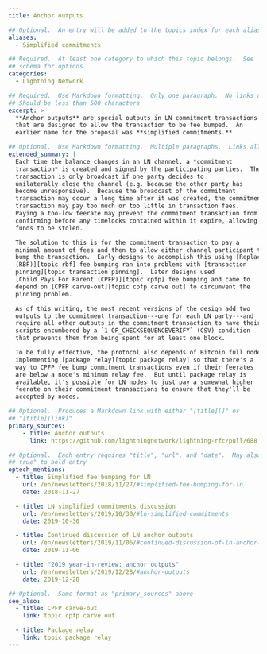 ```yaml
---
title: Anchor outputs

## Optional.  An entry will be added to the topics index for each alias
aliases:
  - Simplified commitments

## Required.  At least one category to which this topic belongs.  See
## schema for options
categories:
  - Lightning Network

## Required.  Use Markdown formatting.  Only one paragraph.  No links allowed.
## Should be less than 500 characters
excerpt: >
  **Anchor outputs** are special outputs in LN commitment transactions
  that are designed to allow the transaction to be fee bumped.  An
  earlier name for the proposal was **simplified commitments.**

## Optional.  Use Markdown formatting.  Multiple paragraphs.  Links allowed.
extended_summary: |
  Each time the balance changes in an LN channel, a *commitment
  transaction* is created and signed by the participating parties.  The
  transaction is only broadcast if one party decides to
  unilaterally close the channel (e.g. because the other party has
  become unresponsive).  Because the broadcast of the commitment
  transaction may occur a long time after it was created, the commitment
  transaction may pay too much or too little in transaction fees.
  Paying a too-low feerate may prevent the commitment transaction from
  confirming before any timelocks contained within it expire, allowing
  funds to be stolen.

  The solution to this is for the commitment transaction to pay a
  minimal amount of fees and then to allow either channel participant to fee
  bump the transaction.  Early designs to accomplish this using [Replace-by-Fee
  (RBF)][topic rbf] fee bumping ran into problems with [transaction
  pinning][topic transaction pinning].  Later designs used
  [Child Pays For Parent (CPFP)][topic cpfp] fee bumping and came to
  depend on [CPFP carve-out][topic cpfp carve out] to circumvent the
  pinning problem.

  As of this writing, the most recent versions of the design add two
  outputs to the commitment transaction---one for each LN party---and
  require all other outputs in the commitment transaction to have their
  scripts encumbered by a `1 OP_CHECKSEQUENCEVERIFY` (CSV) condition
  that prevents them from being spent for at least one block.

  To be fully effective, the protocol also depends of Bitcoin full nodes
  implementing [package relay][topic package relay] so that there's a
  way to CPFP fee bump commitment transactions even if their feerates
  are below a node's minimum relay fee.  But until package relay is
  available, it's possible for LN nodes to just pay a somewhat higher
  feerate on their commitment transactions to ensure that they'll be
  accepted by nodes.

## Optional.  Produces a Markdown link with either "[title][]" or
## "[title](link)"
primary_sources:
    - title: Anchor outputs
      link: https://github.com/lightningnetwork/lightning-rfc/pull/688

## Optional.  Each entry requires "title", "url", and "date".  May also use "feature:
## true" to bold entry
optech_mentions:
  - title: Simplified fee bumping for LN
    url: /en/newsletters/2018/11/27/#simplified-fee-bumping-for-ln
    date: 2018-11-27

  - title: LN simplified commitments discussion
    url: /en/newsletters/2019/10/30/#ln-simplified-commitments
    date: 2019-10-30

  - title: Continued discussion of LN anchor outputs
    url: /en/newsletters/2019/11/06/#continued-discussion-of-ln-anchor-outputs
    date: 2019-11-06

  - title: "2019 year-in-review: anchor outputs"
    url: /en/newsletters/2019/12/28/#anchor-outputs
    date: 2019-12-28

## Optional.  Same format as "primary_sources" above
see_also:
  - title: CPFP carve-out
    link: topic cpfp carve out

  - title: Package relay
    link: topic package relay
---
```

